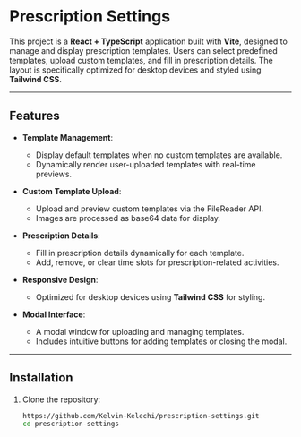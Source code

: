 # Prescription Settings

This project is a **React + TypeScript** application built with **Vite**, designed to manage and display prescription templates. Users can select predefined templates, upload custom templates, and fill in prescription details. The layout is specifically optimized for desktop devices and styled using **Tailwind CSS**.

---

## Features

- **Template Management**:

  - Display default templates when no custom templates are available.
  - Dynamically render user-uploaded templates with real-time previews.

- **Custom Template Upload**:

  - Upload and preview custom templates via the FileReader API.
  - Images are processed as base64 data for display.

- **Prescription Details**:

  - Fill in prescription details dynamically for each template.
  - Add, remove, or clear time slots for prescription-related activities.

- **Responsive Design**:

  - Optimized for desktop devices using **Tailwind CSS** for styling.

- **Modal Interface**:
  - A modal window for uploading and managing templates.
  - Includes intuitive buttons for adding templates or closing the modal.

---

## Installation

1. Clone the repository:
   ```bash
   https://github.com/Kelvin-Kelechi/prescription-settings.git
   cd prescription-settings
   ```
